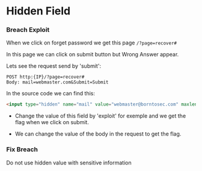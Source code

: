 # Hidden Field


### Breach Exploit

When we click on forget password we get this page ```/?page=recover#```

In this page we can click on submit button but Wrong Answer appear.

Lets see the request send by 'submit':

```
POST http:{IP}/?page=recover#
Body: mail=webmaster.com&Submit=Submit
```

In the source code we can find this:

```html
<input type="hidden" name="mail" value="webmaster@borntosec.com" maxlength="15">
```

- Change the value of this field by 'exploit' for exemple and we get the flag when we click on submit.

- We can change the value of the body in the request to get the flag.

### Fix Breach

Do not use hidden value with sensitive information
